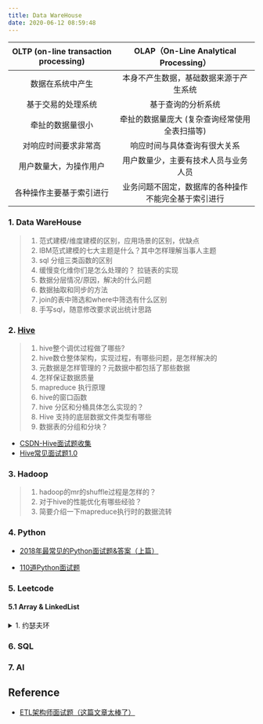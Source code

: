 ```yaml
---
title: Data WareHouse
date: 2020-06-12 08:59:48
---
```


OLTP (on-line transaction processing) | OLAP（On-Line Analytical Processing）
:-------: | :-------:
数据在系统中产生 | 本身不产生数据，基础数据来源于产生系统
基于交易的处理系统 | 基于查询的分析系统
牵扯的数据量很小 | 牵扯的数据量庞大 (复杂查询经常使用全表扫描等)
对响应时间要求非常高 | 响应时间与具体查询有很大关系
用户数量大，为操作用户 | 用户数量少，主要有技术人员与业务人员
各种操作主要基于索引进行 | 业务问题不固定，数据库的各种操作不能完全基于索引进行

### 1. Data WareHouse

> 1. 范式建模/维度建模的区别，应用场景的区别，优缺点
> 2. IBM范式建模的七大主题是什么？其中怎样理解当事人主题
> 3. sql 分组三类函数的区别
> 4. 缓慢变化维你们是怎么处理的？ 拉链表的实现
> 5. 数据分层情况/原因，解决的什么问题
> 6. 数据抽取和同步的方法
> 7. join的表中筛选和where中筛选有什么区别
> 8. 手写sql，随意修改要求说出统计思路

### 2. [Hive](/2016/02/15/hadoop/hadoop-hive-brief/)

> 1. hive整个调优过程做了哪些?
> 2. hive数仓整体架构，实现过程，有哪些问题，是怎样解决的
> 3. 元数据是怎样管理的？元数据中都包括了那些数据
> 4. 怎样保证数据质量
> 5. mapreduce 执行原理
> 6. hive的窗口函数
> 7. hive 分区和分桶具体怎么实现的？
> 8. Hive 支持的底层数据文件类型有哪些
> 9. 数据表的分组和分块？

<!--<details>
<summary>元数据</summary>
元数据包括表的名字，表的列和分区及其属性，表的属性（是否为外部表等），表的数据所在目录等。
</details>-->

- [CSDN-Hive面试题收集](https://blog.csdn.net/WYpersist/article/details/80102757)
- [Hive常见面试题1.0](https://zhuanlan.zhihu.com/p/93932766)

### 3. Hadoop

> 1. hadoop的mr的shuffle过程是怎样的？
> 2. 对于hive的性能优化有哪些经验？
> 3. 简要介绍一下mapreduce执行时的数据流转

### 4. Python

- [2018年最常见的Python面试题&答案（上篇）](https://juejin.im/post/5b6bc1d16fb9a04f9c43edc3)

- [110道Python面试题](https://zhuanlan.zhihu.com/p/54430650)

### 5. Leetcode

#### 5.1 Array & LinkedList

<details>
<summary>1. 约瑟夫环</summary>
```python
class Solution:
    def lastRemaining(self, n: int, m: int) -> int:
        if n < 1 or m < 1:
            return None
            
        last = 0
        for i in range(2, n + 1):
            last = (last + m) % i
        return last
```
</details>

<details>
<summary>3. 替换空格</summary>
```python
class Solution:
    def replaceSpace(self, s: str) -> str:
        return s.replace(" ","%20")
```
</details>

### 6. SQL

### 7. AI

## Reference


- [ETL架构师面试题（这篇文章太棒了）](https://www.cnblogs.com/tmeily/p/4593700.html)

